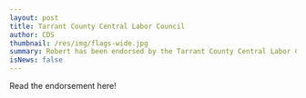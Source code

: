 ```yaml
---
layout: post
title: Tarrant County Central Labor Council
author: CDS
thumbnail: /res/img/flags-wide.jpg
summary: Robert has been endorsed by the Tarrant County Central Labor Council!
isNews: false
---
```

Read the endorsement here!